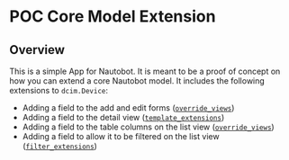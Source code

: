 # POC Core Model Extension

## Overview

This is a simple App for Nautobot. It is meant to be a proof of concept on how you can extend a core Nautobot model. It includes the following extensions to `dcim.Device`:

- Adding a field to the add and edit forms ([`override_views`](https://docs.nautobot.com/projects/core/en/stable/plugins/development/#replacing-views))
- Adding a field to the detail view ([`template_extensions`](https://docs.nautobot.com/projects/core/en/stable/plugins/development/#extending-object-detail-views))
- Adding a field to the table columns on the list view ([`override_views`](https://docs.nautobot.com/projects/core/en/stable/plugins/development/#replacing-views))
- Adding a field to allow it to be filtered on the list view ([`filter_extensions`](https://docs.nautobot.com/projects/core/en/stable/plugins/development/#extending-filters))
